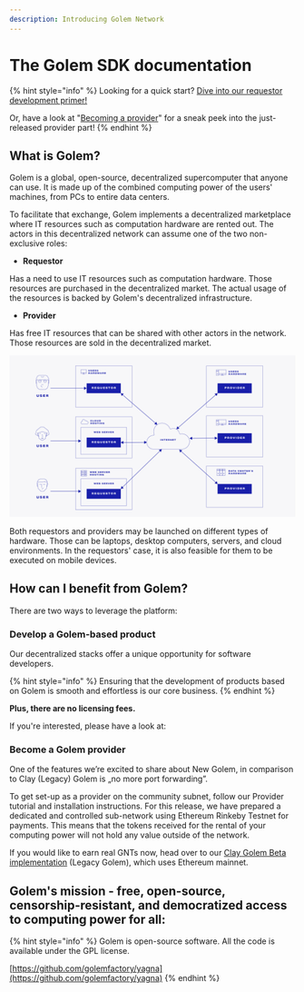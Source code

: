 ```yaml
---
description: Introducing Golem Network
---
```


# The Golem SDK documentation

{% hint style="info" %}
Looking for a quick start? [Dive into our requestor development primer!](requestor-tutorials/flash-tutorial-of-requestor-development.md)   
  
Or, have a look at "[Becoming a provider](provider-tutorials/provider-tutorial.md)" for a sneak peek into the just-released provider part!
{% endhint %}

## What is Golem?

Golem is a global, open-source, decentralized supercomputer that anyone can use. It is made up of the combined computing power of the users' machines, from PCs to entire data centers.

To facilitate that exchange, Golem implements a decentralized marketplace where IT resources such as computation hardware are rented out. The actors in this decentralized network can assume one of the two non-exclusive roles:

* **Requestor**

Has a need to use IT resources such as computation hardware. Those resources are purchased in the decentralized market. The actual usage of the resources is backed by Golem's decentralized infrastructure.

* **Provider**

Has free IT resources that can be shared with other actors in the network. Those resources are sold in the decentralized market.

![](.gitbook/assets/tnm-docs-infographics-01.jpg)

Both requestors and providers may be launched on different types of hardware. Those can be laptops, desktop computers, servers, and cloud environments. In the requestors' case, it is also feasible for them to be executed on mobile devices.

## How can I benefit from Golem?

There are two ways to leverage the platform:

### **Develop a Golem-based product**

Our decentralized stacks offer a unique opportunity for software developers.

{% hint style="info" %}
Ensuring that the development of products based on Golem is smooth and effortless is our core business.
{% endhint %}

**Plus, there are no licensing fees.**

If you're interested, please have a look at:

### **Become a Golem provider**

One of the features we’re excited to share about New Golem, in comparison to Clay \(Legacy\) Golem is „no more port forwarding”.

To get set-up as a provider on the community subnet, follow our Provider tutorial and installation instructions. For this release, we have prepared a dedicated and controlled sub-network using Ethereum Rinkeby Testnet for payments. This means that the tokens received for the rental of your computing power will not hold any value outside of the network.

If you would like to earn real GNTs now, head over to our [Clay Golem Beta implementation](https://golem.network/products/clay-beta/) \(Legacy Golem\), which uses Ethereum mainnet.

## Golem's mission - free, open-source, censorship-resistant, and democratized access to computing power for all:

{% hint style="info" %}
Golem is open-source software. All the code is available under the GPL license.

[https://github.com/golemfactory/yagna](https://github.com/golemfactory/yagna)
{% endhint %}

